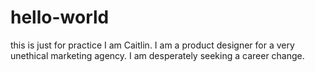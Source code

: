 # hello-world
this is just for practice
I am Caitlin. I am a product designer for a very unethical marketing agency. I am desperately seeking a career change. 
